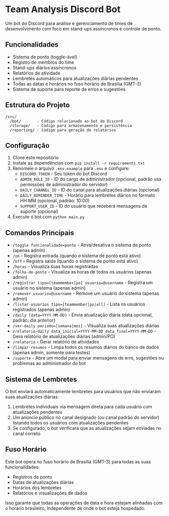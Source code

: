 # Team Analysis Discord Bot

Um bot do Discord para análise e gerenciamento de times de desenvolvimento com foco em stand-ups assíncronos e controle de ponto.

## Funcionalidades

- Sistema de ponto (toggle-ável)
- Registro de membros do time
- Stand-ups diários assíncronos
- Relatórios de atividade
- Lembretes automáticos para atualizações diárias pendentes
- Todas as datas e horários no fuso horário de Brasília (GMT-3)
- Sistema de suporte para reporte de erros e sugestões

## Estrutura do Projeto

```
/src/
  /bot/       - Código relacionado ao bot do Discord
  /storage/   - Código para armazenamento e persistência
  /reporting/ - Código para geração de relatórios
```

## Configuração

1. Clone este repositório
2. Instale as dependências com `pip install -r requirements.txt`
3. Renomeie o arquivo `.env.example` para `.env` e configure:
   - `DISCORD_TOKEN` - Seu token do bot Discord
   - `ADMIN_ROLE_ID` - ID do cargo de administrador (opcional, padrão usa permissões de administrador do servidor)
   - `DAILY_CHANNEL_ID` - ID do canal para atualizações diárias (opcional)
   - `DAILY_REMINDER_TIME` - Horário para lembretes diários no formato HH:MM (opcional, padrão: 10:00)
   - `SUPPORT_USER_ID` - ID do usuário que receberá mensagens de suporte (opcional)
4. Execute o bot com `python main.py`

## Comandos Principais

- `/toggle funcionalidade=ponto` - Ativa/desativa o sistema de ponto (apenas admin)
- `/on` - Registra entrada (quando o sistema de ponto está ativo)
- `/off` - Registra saída (quando o sistema de ponto está ativo)
- `/horas` - Visualiza suas horas registradas
- `/folha-de-ponto` - Visualiza as horas de todos os usuários (apenas admin)
- `/registrar tipo=[teammember|po] usuario=@username` - Registra um usuário no sistema (apenas admin)
- `/remover usuario=@username` - Remove um usuário do sistema (apenas admin)
- `/listar-usuarios tipo=[teammember|po|all]` - Lista os usuários registrados (apenas admin)
- `/daily [data=YYYY-MM-DD]` - Envia atualização diária (data opcional, padrão: dia anterior)
- `/ver-daily periodo=[semana|mes]` - Visualiza suas atualizações diárias
- `/relatorio-daily data_inicial=YYYY-MM-DD data_final=YYYY-MM-DD` - Gera relatório de atualizações diárias (admin/PO)
- `/relatorio` - Gerar relatório de atividades
- `/limpar-resumos` - Limpa todos os resumos diários do banco de dados (apenas admin, somente para testes)
- `/suporte` - Abre um modal para enviar mensagens de erro, sugestões ou problemas ao administrador do bot

## Sistema de Lembretes

O bot enviará automaticamente lembretes para usuários que não enviaram suas atualizações diárias:

1. Lembretes individuais via mensagem direta para cada usuário com atualizações pendentes
2. Um anúncio público no canal designado (ou canal padrão do servidor) listando todos os usuários com atualizações pendentes
3. Se configurado, o bot verificará que as atualizações sejam enviadas no canal correto

## Fuso Horário

Este bot opera no fuso horário de Brasília (GMT-3) para todas as suas funcionalidades:

- Registros de ponto
- Datas de atualizações diárias
- Horários dos lembretes
- Relatórios e visualizações de dados

Isso garante que todas as operações de data e hora estejam alinhadas com o horário brasileiro, independente de onde o bot esteja hospedado.
